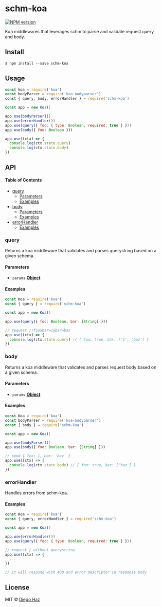 # schm-koa

[![NPM version](https://img.shields.io/npm/v/schm-koa.svg?style=flat-square)](https://npmjs.org/package/schm-koa)

Koa middlewares that leverages schm to parse and validate request query and body.

## Install

    $ npm install --save schm-koa

## Usage

```js
const koa = require('koa')
const bodyParser = require('koa-bodyparser')
const { query, body, errorHandler } = require('schm-koa')

const app = new Koa()

app.use(bodyParser())
app.use(errorHandler())
app.use(query({ foo: { type: Boolean, required: true } }))
app.use(body({ foo: Boolean }))

app.use((ctx) => {
  console.log(ctx.state.query)
  console.log(ctx.state.body)
})
```

## API

<!-- Generated by documentation.js. Update this documentation by updating the source code. -->

#### Table of Contents

-   [query](#query)
    -   [Parameters](#parameters)
    -   [Examples](#examples)
-   [body](#body)
    -   [Parameters](#parameters-1)
    -   [Examples](#examples-1)
-   [errorHandler](#errorhandler)
    -   [Examples](#examples-2)

### query

Returns a koa middleware that validates and parses querystring based
on a given schema.

#### Parameters

-   `params` **[Object](https://developer.mozilla.org/docs/Web/JavaScript/Reference/Global_Objects/Object)** 

#### Examples

```javascript
const Koa = require('koa')
const { query } = require('schm-koa')

const app = new Koa()

app.use(query({ foo: Boolean, bar: [String] }))

// request /?foo&bar=1&bar=baz
app.use((ctx) => {
  console.log(ctx.state.query) // { foo: true, bar: ['1', 'baz'] }
})
```

### body

Returns a koa middleware that validates and parses request body based
on a given schema.

#### Parameters

-   `params` **[Object](https://developer.mozilla.org/docs/Web/JavaScript/Reference/Global_Objects/Object)** 

#### Examples

```javascript
const Koa = require('koa')
const bodyParser = require('koa-bodyparser')
const { body } = require('schm-koa')

const app = new Koa()

app.use(bodyParser())
app.use(body({ foo: Boolean, bar: [String] }))

// send { foo: 1, bar: 'baz' }
app.use((ctx) => {
  console.log(ctx.state.body) // { foo: true, bar: ['baz'] }
})
```

### errorHandler

Handles errors from schm-koa.

#### Examples

```javascript
const Koa = require('koa')
const { query, errorHandler } = require('schm-koa')

const app = new Koa()

app.use(errorHandler())
app.use(query({ foo: { type: Boolean, required: true } }))

// request / without querystring
app.use((ctx) => {
  ...
})

// it will respond with 400 and error descriptor in response body
```

## License

MIT © [Diego Haz](https://github.com/diegohaz)
